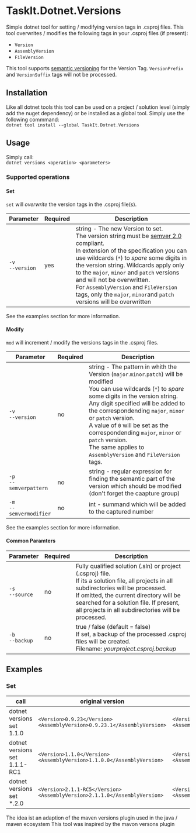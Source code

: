 # TaskIt.Dotnet.Versions

Simple dotnet tool for setting / modifying version tags in .csproj files.
This tool overwrites / modifies the following tags in your .csproj files (if present):
- `Version`
- `AssemblyVersion`
- `FileVersion`

This tool supports [semantic versioning](https://semver.org/) for the Version Tag.
`VersionPrefix` and `VersionSuffix` tags will not be processed.

## Installation
Like all dotnet tools this tool can be used on a project / solution level (simply add the nuget dependency) or be installed as a global tool.
Simply use the following commmand:<br/>
`dotnet tool install --global TaskIt.Dotnet.Versions`

## Usage

Simply call:<br/>
`dotnet versions <operation> <parameters>`

### Supported operations

#### Set
`set` will _overwrite_ the version tags in the .csproj file(s).<br/>

Parameter | Required | Description |
----------|------------ |------------ |
`-v`<br/> `--version` | yes | string - The new Version to set.<br/> The version string must be [semver 2.0](https://semver.org/) compliant. <br/>In extension of the specification you can use wildcards (`*`) to _spare_ some digits in the version string. Wildcards apply only to the `major`, `minor` and `patch` versions and will not be overwritten.<br/> For `AssemblyVersion` and `FileVersion` tags, only the `major`, `minor`and `patch` versions will be overwritten|

See the examples section for more information. 

#### Modify
`mod` will increment / modify the versions tags in the .csproj files.

Parameter | Required | Description |
----------|------------ |------------ |
`-v`<br/> `--version` | no | string - The pattern in whith the Version (`major`.`minor`.`patch`) will be modified<br/> You can use wildcards (`*`) to _spare_ some digits in the version string.<br/>Any digit specified will be added to the correspondending `major`, `minor` or `patch` version.<br> A value of `0` will be set as the correspondending `major`, `minor` or `patch` version.<br/> The same applies to `AssemblyVersion` and `FileVersion` tags. |
`-p`<br/> `--semverpattern` | no | string - regular expression for finding the semantic part of the version which should be modified (don't forget the caapture group)| 
`-m`<br/> `--semvermodifier` | no | int - summand which will be added to the captured number |

See the examples section for more information. 

#### Common Paramters

Parameter | Required | Description |
----------|------------ |------------ |
`-s`<br/> `--source` | no | Fully qualified solution (.sln) or project (.csproj) file.<br/> If its a solution file, all projects in all subdirectories will be processed.<br/> If omitted, the current directory will be searched for a solution file. If present, all projects in all subdirectories will be processed. |
`-b`<br/> `--backup` | no | true / false (default = false)<br/>If set, a backup of the processed .csproj files will be created.<br/> Filename: _yourproject.csproj.backup_ | 


## Examples

### Set

call| original version | modified version |
-------- | -------- | -------- |
dotnet versions set 1.1.0 | `<Version>0.9.23</Version>`<br/>`<AssemblyVersion>0.9.23.1</AssemblyVersion>` | `<Version>1.1.0</Version>`<br/>`<AssemblyVersion>1.1.0.1</AssemblyVersion>` |
dotnet versions set 1.1.1-RC1 | `<Version>1.1.0</Version>`<br/>`<AssemblyVersion>1.1.0.0</AssemblyVersion>` | `<Version>1.1.1-RC1</Version>`<br/>`<AssemblyVersion>1.1.1.0</AssemblyVersion>` |
dotnet versions set *.2.0 | `<Version>2.1.1-RC5</Version>`<br/>`<AssemblyVersion>2.1.1.0</AssemblyVersion>` | `<Version>2.2.0</Version>`<br/>`<AssemblyVersion>2.2.0.0</AssemblyVersion>` |

The idea ist an adaption of the maven versions plugin used in the java / maven ecosystem This tool was inspired by the mavon versons plugin